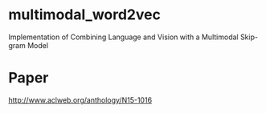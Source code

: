 # multimodal_word2vec
Implementation of Combining Language and Vision with a Multimodal Skip-gram Model

# Paper
http://www.aclweb.org/anthology/N15-1016

